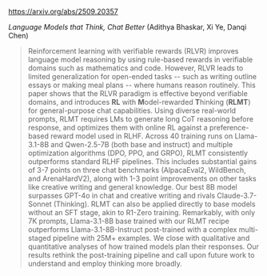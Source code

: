 https://arxiv.org/abs/2509.20357

*Language Models that Think, Chat Better* (Adithya Bhaskar, Xi Ye, Danqi Chen)

> Reinforcement learning with verifiable rewards (RLVR) improves language model reasoning by using rule-based rewards in verifiable domains such as mathematics and code. However, RLVR leads to limited generalization for open-ended tasks -- such as writing outline essays or making meal plans -- where humans reason routinely. This paper shows that the RLVR paradigm is effective beyond verifiable domains, and introduces **RL** with **M**odel-rewarded **T**hinking (**RLMT**) for general-purpose chat capabilities. Using diverse real-world prompts, RLMT requires LMs to generate long CoT reasoning before response, and optimizes them with online RL against a preference-based reward model used in RLHF. Across 40 training runs on Llama-3.1-8B and Qwen-2.5-7B (both base and instruct) and multiple optimization algorithms (DPO, PPO, and GRPO), RLMT consistently outperforms standard RLHF pipelines. This includes substantial gains of 3-7 points on three chat benchmarks (AlpacaEval2, WildBench, and ArenaHardV2), along with 1-3 point improvements on other tasks like creative writing and general knowledge. Our best 8B model surpasses GPT-4o in chat and creative writing and rivals Claude-3.7-Sonnet (Thinking). RLMT can also be applied directly to base models without an SFT stage, akin to R1-Zero training. Remarkably, with only 7K prompts, Llama-3.1-8B base trained with our RLMT recipe outperforms Llama-3.1-8B-Instruct post-trained with a complex multi-staged pipeline with 25M+ examples. We close with qualitative and quantitative analyses of how trained models plan their responses. Our results rethink the post-training pipeline and call upon future work to understand and employ thinking more broadly.

